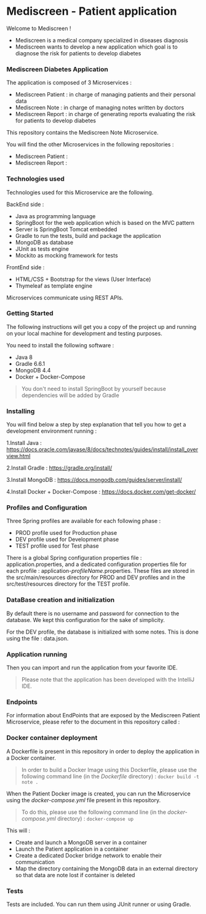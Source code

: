 # Mediscreen - Patient application
Welcome to Mediscreen !

- Mediscreen is a medical company specialized in diseases diagnosis
- Mediscreen wants to develop a new application which goal is to diagnose the risk for patients to develop diabetes

### Mediscreen Diabetes Application

The application is composed of 3 Microservices :
- Mediscreen Patient : in charge of managing patients and their personal data
- Mediscreen Note : in charge of managing notes written by doctors
- Mediscreen Report : in charge of generating reports evaluating the risk for patients to develop diabetes

This repository contains the Mediscreen Note Microservice.

You will find the other Microservices in the following repositories :
- Mediscreen Patient : 
- Mediscreen Report : 

### Technologies used

Technologies used for this Microservice are the following.

BackEnd side :
- Java as programming language
- SpringBoot for the web application which is based on the MVC pattern
- Server is SpringBoot Tomcat embedded
- Gradle to run the tests, build and package the application
- MongoDB as database
- JUnit as tests engine
- Mockito as mocking framework for tests

FrontEnd side :
- HTML/CSS + Bootstrap for the views (User Interface)
- Thymeleaf as template engine

Microservices communicate using REST APIs.

### Getting Started

The following instructions will get you a copy of the project up and running on your local machine for development and testing purposes.

You need to install the following software :

- Java 8
- Gradle 6.6.1
- MongoDB 4.4
- Docker + Docker-Compose
>You don't need to install SpringBoot by yourself because dependencies will be added by Gradle

### Installing

You will find below a step by step explanation that tell you how to get a development environment running :

1.Install Java :
<https://docs.oracle.com/javase/8/docs/technotes/guides/install/install_overview.html>

2.Install Gradle :
<https://gradle.org/install/>

3.Install MongoDB :
<https://docs.mongodb.com/guides/server/install/>

4.Install Docker + Docker-Compose :
<https://docs.docker.com/get-docker/>

### Profiles and Configuration

Three Spring profiles are available for each following phase :

- PROD profile used for Production phase
- DEV profile used for Development phase
- TEST profile used for Test phase

There is a global Spring configuration properties file : application.properties, and a dedicated configuration properties file for each profile : application-*profileName*.properties. 
These files are stored in the src/main/resources directory for PROD and DEV profiles and in the src/test/resources directory for the TEST profile.

### DataBase creation and initialization

By default there is no username and password for connection to the database.
We kept this configuration for the sake of simplicity.

For the DEV profile, the database is initialized with some notes. This is done using the file : data.json.

### Application running

Then you can import and run the application from your favorite IDE.

>Please note that the application has been developed with the IntelliJ IDE.

### Endpoints

For information about EndPoints that are exposed by the Mediscreen Patient Microservice, please refer to the document in this repository called : 

### Docker container deployment

A Dockerfile is present in this repository in order to deploy the application in a Docker container.
>In order to build a Docker Image using this Dockerfile, please use the following command line (in the *Dockerfile* directory) :
`docker build -t note .`

When the Patient Docker image is created, you can run the Microservice using the *docker-compose.yml* file present in this repository.
>To do this, please use the following command line (in the *docker-compose.yml* directory) :
`docker-compose up`
 
This will :
- Create and launch a MongoDB server in a container
- Launch the Patient application in a container
- Create a dedicated Docker bridge network to enable their communication 
- Map the directory containing the MongoDB data in an external directory so that data are note lost if container is deleted
 
### Tests

Tests are included. You can run them using JUnit runner or using Gradle.
